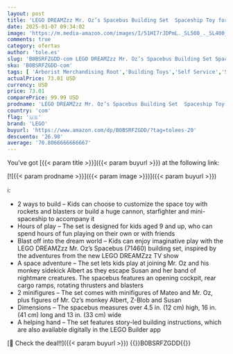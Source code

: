```yaml
---
layout: post
title: 'LEGO DREAMZzz Mr. Oz’s Spacebus Building Set  Spaceship Toy for Kids  Space Shuttle School Bus  Unique Space Travel Gift for 9+ Year Olds  71460'
date: 2025-01-07 09:34:02
image: 'https://m.media-amazon.com/images/I/51HI7rJDPmL._SL500_._SL400_.jpg'
comments: true
category: ofertas
author: 'tole.es'
slug: 'B0BSRFZGDD-com LEGO DREAMZzz Mr. Oz’s Spacebus Building Set Spaceship...'
sku: 'B0BSRFZGDD-com'
tags: [ 'Arborist Merchandising Root','Building Toys','Self Service','Special Features Stores','Toy Building Sets','Toys & Games','Toys & Games Outlet','bf9c08d7-99a2-40d6-97e9-fec4853e581a_0','bf9c08d7-99a2-40d6-97e9-fec4853e581a_2901','lego','🇺🇸', ]
actualPrice: 73.01 USD
currency: USD
price: 73.01
comparePrice: 99.99 USD
prodname: 'LEGO DREAMZzz Mr. Oz’s Spacebus Building Set  Spaceship Toy for Kids  Space Shuttle School Bus  Unique Space Travel Gift for 9+ Year Olds  71460'
country: 'com'
flag: '🇺🇸'
brand: 'LEGO'
buyurl: 'https://www.amazon.com/dp/B0BSRFZGDD/?tag=tolees-20'
descuento: '26.98'
average: '70.8066666666667'
---
```


You've got [{{< param title >}}]({{< param buyurl >}}) at the following link:

[![{{< param prodname >}}]({{< param image >}})]({{< param buyurl >}})

ℹ️:

- 2 ways to build – Kids can choose to customize the space toy with rockets and blasters or build a huge cannon, starfighter and mini-spaceship to accompany it
- Hours of play – The set is designed for kids aged 9 and up, who can spend hours of fun playing on their own or with friends
- Blast off into the dream world – Kids can enjoy imaginative play with the LEGO DREAMZzz Mr. Oz’s Spacebus (71460) building set, inspired by the adventures from the new LEGO DREAMZzz TV show
- A space adventure – The set lets kids play at joining Mr. Oz and his monkey sidekick Albert as they escape Susan and her band of nightmare creatures. The spacebus features an opening cockpit, rear cargo ramps, rotating thrusters and blasters
- 2 minifigures – The set comes with minifigures of Mateo and Mr. Oz, plus figures of Mr. Oz’s monkey Albert, Z-Blob and Susan
- Dimensions – The spacebus measures over 4.5 in. (12 cm) high, 16 in. (41 cm) long and 13 in. (33 cm) wide
- A helping hand – The set features story-led building instructions, which are also available digitally in the LEGO Builder app

[🛒 Check the deal!!]({{< param buyurl >}})
{{<world>}}B0BSRFZGDD{{</world>}}
